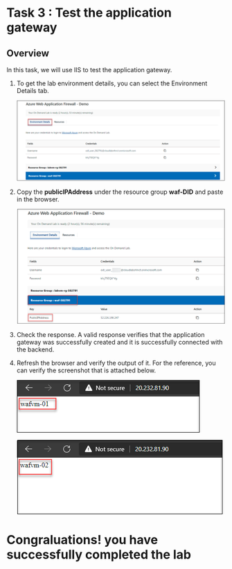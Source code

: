 # Task 3 : Test the application gateway

## Overview

In this task, we will use  IIS to test the application gateway.

1. To get the lab environment details, you can select the Environment Details tab.

     ![](../images/waf065.png)

1. Copy the **publicIPAddress** under the resource group **waf-DID** and paste in the browser.

      ![](../images/waf064.png)
     
1. Check the response. A valid response verifies that the application gateway was successfully created and it is successfully connected with the backend.

1. Refresh the browser and verify the output of it. For the reference, you can verify the screenshot that is attached below.
   
   ![](../images/waf047.png)
   
   ![](../images/waf046.png)



# Congraluations! you have successfully completed the lab
